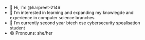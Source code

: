 - 👋 Hi, I’m @harpreet-2146
- 👀 I’m interested in learning and expanding my knowlegde and experience in computer science branches 
- 🌱 I’m currently second year btech cse cybersecurity spealisation student 
- 😄 Pronouns: she/her

<!---
harpreet-2146/harpreet-2146 is a ✨ special ✨ repository because its `README.md` (this file) appears on your GitHub profile.
You can click the Preview link to take a look at your changes.
--->
